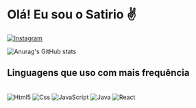 
# Olá! Eu sou o Satirio ✌️

[![Instagram](https://img.shields.io/badge/Instagram-E4405F?style=for-the-badge&logo=instagram&logoColor=white)](https://instagram.com/rafaelsatirio_)

![Anurag's GitHub stats](https://github-readme-stats.vercel.app/api?username=rafaelsatirio&show_icons=true)


## Linguagens que uso com mais frequência

<div style="display: inline_block"><br/>
    <img align="center" alt="Html5" src="https://img.shields.io/badge/HTML5-E34F26?style=for-the-badge&logo=html5&logoColor=white">
    <img align="center" alt="Css" src="https://img.shields.io/badge/CSS3-1572B6?style=for-the-badge&logo=css3&logoColor=white">
    <img align="center" alt="JavaScript" src="https://img.shields.io/badge/JavaScript-F7DF1E?style=for-the-badge&logo=javascript&logoColor=black">
    <img align="center" alt="Java" src="https://img.shields.io/badge/Java-ED8B00?style=for-the-badge&logo=openjdk&logoColor=white">
    <img align="center" alt="React" src="https://img.shields.io/badge/React-20232A?style=for-the-badge&logo=react&logoColor=61DAFB">
</div>
<div>
<br>
</div>



